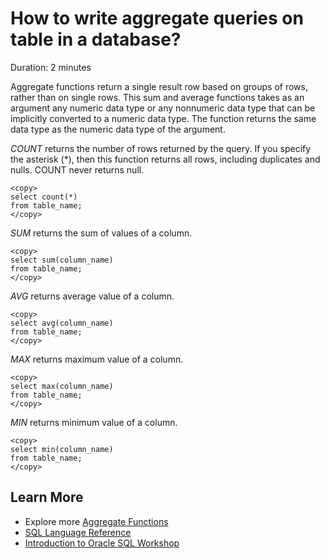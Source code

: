 # How to write aggregate queries on table in a database?

Duration: 2 minutes

Aggregate functions return a single result row based on groups of rows, rather than on single rows. This sum and average functions takes as an argument any numeric data type or any nonnumeric data type that can be implicitly converted to a numeric data type. The function returns the same data type as the numeric data type of the argument.

*COUNT* returns the number of rows returned by the query. If you specify the asterisk (*), then this function returns all rows, including duplicates and nulls. COUNT never returns null.

```
<copy>
select count(*)
from table_name;
</copy>
```

*SUM* returns the sum of values of a column.

```
<copy>
select sum(column_name)
from table_name;
</copy>
```

*AVG* returns average value of a column.

```
<copy>
select avg(column_name)
from table_name;
</copy>
```

*MAX* returns maximum value of a column.

```
<copy>
select max(column_name)
from table_name;
</copy>
```

*MIN* returns minimum value of a column.

```
<copy>
select min(column_name)
from table_name;
</copy>
```

## Learn More

* Explore more [Aggregate Functions](https://docs.oracle.com/database/121/SQLRF/functions003.htm#SQLRF20035)
* [SQL Language Reference](https://docs.oracle.com/en/database/oracle/oracle-database/12.2/sqlrf/Introduction-to-Oracle-SQL.html#GUID-049B7AE8-11E1-4110-B3E4-D117907D77AC)
* [Introduction to Oracle SQL Workshop](https://apexapps.oracle.com/pls/apex/dbpm/r/livelabs/view-workshop?wid=943)
